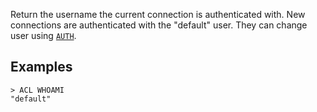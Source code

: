 Return the username the current connection is authenticated with.
New connections are authenticated with the "default" user. They
can change user using [`AUTH`](/commands/auth).

## Examples

```
> ACL WHOAMI
"default"
```

